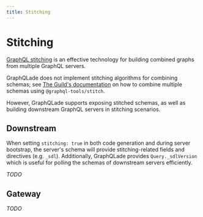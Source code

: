 ```yaml
---
title: Stitching
---
```


# Stitching

[GraphQL stitching](https://the-guild.dev/graphql/stitching) is an effective
technology for building combined graphs from multiple GraphQL servers.

GraphQLade does not implement stitching algorithms for combining schemas;
see [The Guild's documentation](https://the-guild.dev/graphql/stitching/docs/getting-started/basic-example)
on how to combine multiple schemas using `@graphql-tools/stitch`.

However, GraphQLade supports exposing stitched schemas, as well as
building downstream GraphQL servers in stitching scenarios.

## Downstream

When setting `stitching: true` in both code generation and during server bootstrap,
the server's schema will provide stitching-related fields and directives (e.g. `_sdl`).
Additionally, GraphQLade provides `Query._sdlVersion` which is useful for
polling the schemas of downstream servers efficiently.

_TODO_

## Gateway

_TODO_
